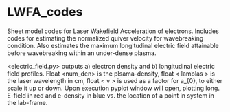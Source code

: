# LWFA_codes
Sheet model codes for Laser Wakefield Acceleration of electrons. Includes codes for estimating the normalized quiver velocity for wavebreaking condition. Also estimates the maximum longitudinal electric field attainable before wavebreaking within an under-dense plasma.

<electric_field.py> outputs a) electron density and b) longitudinal electric field profiles. Float <num_den> is the plsama-density, float < lamblas > is the laser wavelength in cm, float < v > is used as a factor for a_{0}, to either scale it up or down. Upon execution pyplot window will open, plotting long. E-field in red and e-density in blue vs. the location of a point in system in the lab-frame.
